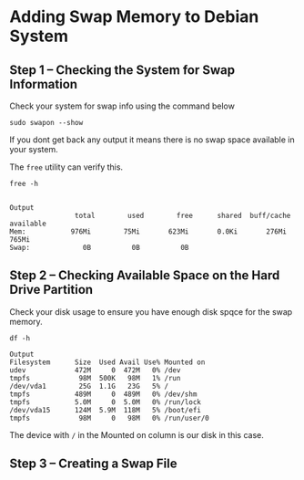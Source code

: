 # Adding Swap Memory to Debian System
## Step 1 – Checking the System for Swap Information
Check your system for swap info using the command below

    sudo swapon --show

If you dont get back any output it means there is no swap space available in your system.

The `free` utility can verify this.

    free -h


    Output
                    total        used        free      shared  buff/cache   available
    Mem:           976Mi        75Mi       623Mi       0.0Ki       276Mi       765Mi
    Swap:             0B          0B          0B

## Step 2 – Checking Available Space on the Hard Drive Partition
Check your disk usage to ensure you have enough disk spqce for the swap memory.

    df -h

    Output
    Filesystem      Size  Used Avail Use% Mounted on
    udev            472M     0  472M   0% /dev
    tmpfs            98M  500K   98M   1% /run
    /dev/vda1        25G  1.1G   23G   5% /
    tmpfs           489M     0  489M   0% /dev/shm
    tmpfs           5.0M     0  5.0M   0% /run/lock
    /dev/vda15      124M  5.9M  118M   5% /boot/efi
    tmpfs            98M     0   98M   0% /run/user/0

The device with `/` in the Mounted on column is our disk in this case. 

## Step 3 – Creating a Swap File

